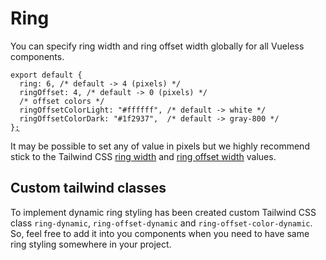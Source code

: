 # Ring

You can specify ring width and ring offset width globally for all Vueless components.&#x20;

<pre class="language-js" data-title="vueless.config.js"><code class="lang-js">export default {
  ring: 6, /* default -> 4 (pixels) */
  ringOffset: 4, /* default -> 0 (pixels) */
  /* offset colors */
  ringOffsetColorLight: "#ffffff", /* default -> white */
  ringOffsetColorDark: "#1f2937",  /* default -> gray-800 */
}<a data-footnote-ref href="#user-content-fn-1">;</a>
</code></pre>

It may be possible to set any of value in pixels but we highly recommend stick to the Tailwind CSS [ring width](https://tailwindcss.com/docs/ring-width) and [ring offset width](https://tailwindcss.com/docs/ring-offset-width) values.

## Custom tailwind classes

To implement dynamic ring styling has been created custom Tailwind CSS class `ring-dynamic`,  `ring-offset-dynamic` and `ring-offset-color-dynamic`. So, feel free to add it into you components when you need to have same ring styling somewhere in your project.

[^1]: 
